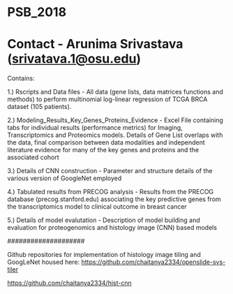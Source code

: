 # PSB_2018
# Contact - Arunima Srivastava (srivatava.1@osu.edu)
Contains:


1.) Rscripts and Data files - All data (gene lists, data matrices functions and methods) to perform multinomial log-linear regression of TCGA BRCA dataset (105 patients).


2.) Modeling_Results_Key_Genes_Proteins_Evidence - Excel File containing tabs for individual results (performance metrics) for Imaging, Transcriptomics and Proteomics models. Details of Gene List overlaps with the data, final comparison between data modalities and independent literature evidence for many of the key genes and proteins and the associated cohort


3.) Details of CNN construction - Parameter and structure details of the various version of GoogleNet employed

4.) Tabulated results from PRECOG analysis  - Results from the PRECOG database (precog.stanford.edu) associating the key predictive genes from the transcriptomics model to clinical outcome in breast cancer

5.) Details of model evalutation - Description of model building and evaluation for proteogenomics and histology image (CNN) based models

####################

Github repositories for implementation of histology image tiling and GoogLeNet housed here:
https://github.com/chaitanya2334/openslide-svs-tiler

https://github.com/chaitanya2334/hist-cnn



